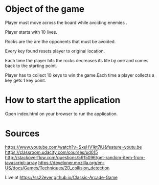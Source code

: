 Object of the game
==================

Player must move across the board while avoiding enemies . 

Player starts with 10 lives.

Rocks are the are the opponents that must be avoided.

Every key found resets player to original location.

Each time the player hits the rocks decreases its life by one and comes back to the starting point.

Player has to collect 10 keys to win the game.Each time a player collects a key gets 1 key point.

How to start the application
============================
Open index.html on your browser to run the application.


Sources
=======
https://www.youtube.com/watch?v=SxeHV1kt7iU&feature=youtu.be
https://classroom.udacity.com/courses/ud015
http://stackoverflow.com/questions/5915096/get-random-item-from-javascript-array
https://developer.mozilla.org/en-US/docs/Games/Techniques/2D_collision_detection

Live at https://ss22ever.github.io/Classic-Arcade-Game
